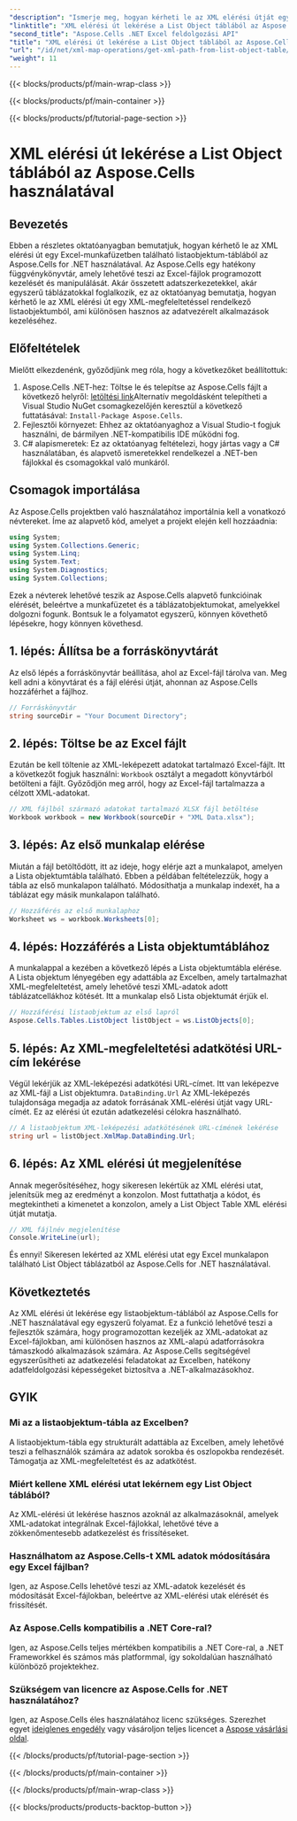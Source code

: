 ```yaml
---
"description": "Ismerje meg, hogyan kérheti le az XML elérési útját egy listaobjektum-táblából Excelben az Aspose.Cells for .NET használatával. Lépésről lépésre útmutató .NET-fejlesztőknek."
"linktitle": "XML elérési út lekérése a List Object táblából az Aspose.Cells használatával"
"second_title": "Aspose.Cells .NET Excel feldolgozási API"
"title": "XML elérési út lekérése a List Object táblából az Aspose.Cells használatával"
"url": "/id/net/xml-map-operations/get-xml-path-from-list-object-table/"
"weight": 11
---
```


{{< blocks/products/pf/main-wrap-class >}}

{{< blocks/products/pf/main-container >}}

{{< blocks/products/pf/tutorial-page-section >}}

# XML elérési út lekérése a List Object táblából az Aspose.Cells használatával

## Bevezetés
Ebben a részletes oktatóanyagban bemutatjuk, hogyan kérhető le az XML elérési út egy Excel-munkafüzetben található listaobjektum-táblából az Aspose.Cells for .NET használatával. Az Aspose.Cells egy hatékony függvénykönyvtár, amely lehetővé teszi az Excel-fájlok programozott kezelését és manipulálását. Akár összetett adatszerkezetekkel, akár egyszerű táblázatokkal foglalkozik, ez az oktatóanyag bemutatja, hogyan kérhető le az XML elérési út egy XML-megfeleltetéssel rendelkező listaobjektumból, ami különösen hasznos az adatvezérelt alkalmazások kezeléséhez.
## Előfeltételek
Mielőtt elkezdenénk, győződjünk meg róla, hogy a következőket beállítottuk:
1. Aspose.Cells .NET-hez: Töltse le és telepítse az Aspose.Cells fájlt a következő helyről: [letöltési link](https://releases.aspose.com/cells/net/)Alternatív megoldásként telepítheti a Visual Studio NuGet csomagkezelőjén keresztül a következő futtatásával: `Install-Package Aspose.Cells`.
2. Fejlesztői környezet: Ehhez az oktatóanyaghoz a Visual Studio-t fogjuk használni, de bármilyen .NET-kompatibilis IDE működni fog.
3. C# alapismeretek: Ez az oktatóanyag feltételezi, hogy jártas vagy a C# használatában, és alapvető ismeretekkel rendelkezel a .NET-ben fájlokkal és csomagokkal való munkáról.
## Csomagok importálása
Az Aspose.Cells projektben való használatához importálnia kell a vonatkozó névtereket. Íme az alapvető kód, amelyet a projekt elején kell hozzáadnia:
```csharp
using System;
using System.Collections.Generic;
using System.Linq;
using System.Text;
using System.Diagnostics;
using System.Collections;
```
Ezek a névterek lehetővé teszik az Aspose.Cells alapvető funkcióinak elérését, beleértve a munkafüzetet és a táblázatobjektumokat, amelyekkel dolgozni fogunk.
Bontsuk le a folyamatot egyszerű, könnyen követhető lépésekre, hogy könnyen követhesd.
## 1. lépés: Állítsa be a forráskönyvtárát
Az első lépés a forráskönyvtár beállítása, ahol az Excel-fájl tárolva van. Meg kell adni a könyvtárat és a fájl elérési útját, ahonnan az Aspose.Cells hozzáférhet a fájlhoz.
```csharp
// Forráskönyvtár
string sourceDir = "Your Document Directory";
```
## 2. lépés: Töltse be az Excel fájlt
Ezután be kell töltenie az XML-leképezett adatokat tartalmazó Excel-fájlt. Itt a következőt fogjuk használni: `Workbook` osztályt a megadott könyvtárból betölteni a fájlt. Győződjön meg arról, hogy az Excel-fájl tartalmazza a célzott XML-adatokat.
```csharp
// XML fájlból származó adatokat tartalmazó XLSX fájl betöltése
Workbook workbook = new Workbook(sourceDir + "XML Data.xlsx");
```
## 3. lépés: Az első munkalap elérése
Miután a fájl betöltődött, itt az ideje, hogy elérje azt a munkalapot, amelyen a Lista objektumtábla található. Ebben a példában feltételezzük, hogy a tábla az első munkalapon található. Módosíthatja a munkalap indexét, ha a táblázat egy másik munkalapon található.
```csharp
// Hozzáférés az első munkalaphoz
Worksheet ws = workbook.Worksheets[0];
```
## 4. lépés: Hozzáférés a Lista objektumtáblához
A munkalappal a kezében a következő lépés a Lista objektumtábla elérése. A Lista objektum lényegében egy adattábla az Excelben, amely tartalmazhat XML-megfeleltetést, amely lehetővé teszi XML-adatok adott táblázatcellákhoz kötését. Itt a munkalap első Lista objektumát érjük el.
```csharp
// Hozzáférési listaobjektum az első lapról
Aspose.Cells.Tables.ListObject listObject = ws.ListObjects[0];
```
## 5. lépés: Az XML-megfeleltetési adatkötési URL-cím lekérése
Végül lekérjük az XML-leképezési adatkötési URL-címet. Itt van leképezve az XML-fájl a List objektumra. `DataBinding.Url` Az XML-leképezés tulajdonsága megadja az adatok forrásának XML-elérési útját vagy URL-címét. Ez az elérési út ezután adatkezelési célokra használható.
```csharp
// A listaobjektum XML-leképezési adatkötésének URL-címének lekérése
string url = listObject.XmlMap.DataBinding.Url;
```
## 6. lépés: Az XML elérési út megjelenítése
Annak megerősítéséhez, hogy sikeresen lekértük az XML elérési utat, jelenítsük meg az eredményt a konzolon. Most futtathatja a kódot, és megtekintheti a kimenetet a konzolon, amely a List Object Table XML elérési útját mutatja.
```csharp
// XML fájlnév megjelenítése
Console.WriteLine(url);
```
És ennyi! Sikeresen lekérted az XML elérési utat egy Excel munkalapon található List Object táblázatból az Aspose.Cells for .NET használatával.
## Következtetés
Az XML elérési út lekérése egy listaobjektum-táblából az Aspose.Cells for .NET használatával egy egyszerű folyamat. Ez a funkció lehetővé teszi a fejlesztők számára, hogy programozottan kezeljék az XML-adatokat az Excel-fájlokban, ami különösen hasznos az XML-alapú adatforrásokra támaszkodó alkalmazások számára. Az Aspose.Cells segítségével egyszerűsítheti az adatkezelési feladatokat az Excelben, hatékony adatfeldolgozási képességeket biztosítva a .NET-alkalmazásokhoz.
## GYIK
### Mi az a listaobjektum-tábla az Excelben?
A listaobjektum-tábla egy strukturált adattábla az Excelben, amely lehetővé teszi a felhasználók számára az adatok sorokba és oszlopokba rendezését. Támogatja az XML-megfeleltetést és az adatkötést.
### Miért kellene XML elérési utat lekérnem egy List Object táblából?
Az XML-elérési út lekérése hasznos azoknál az alkalmazásoknál, amelyek XML-adatokat integrálnak Excel-fájlokkal, lehetővé téve a zökkenőmentesebb adatkezelést és frissítéseket.
### Használhatom az Aspose.Cells-t XML adatok módosítására egy Excel fájlban?
Igen, az Aspose.Cells lehetővé teszi az XML-adatok kezelését és módosítását Excel-fájlokban, beleértve az XML-elérési utak elérését és frissítését.
### Az Aspose.Cells kompatibilis a .NET Core-ral?
Igen, az Aspose.Cells teljes mértékben kompatibilis a .NET Core-ral, a .NET Frameworkkel és számos más platformmal, így sokoldalúan használható különböző projektekhez.
### Szükségem van licencre az Aspose.Cells for .NET használatához?
Igen, az Aspose.Cells éles használatához licenc szükséges. Szerezhet egyet [ideiglenes engedély](https://purchase.aspose.com/temporary-license/) vagy vásároljon teljes licencet a [Aspose vásárlási oldal](https://purchase.aspose.com/buy).

{{< /blocks/products/pf/tutorial-page-section >}}

{{< /blocks/products/pf/main-container >}}

{{< /blocks/products/pf/main-wrap-class >}}

{{< blocks/products/products-backtop-button >}}